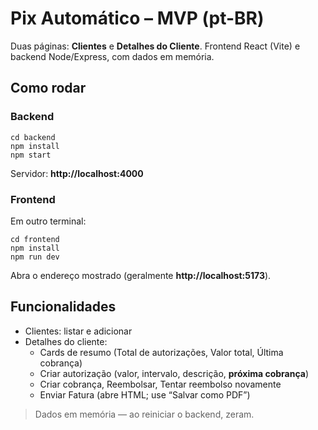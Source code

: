 # Pix Automático – MVP (pt-BR)

Duas páginas: **Clientes** e **Detalhes do Cliente**. Frontend React (Vite) e backend Node/Express, com dados em memória.

## Como rodar

### Backend
```
cd backend
npm install
npm start
```
Servidor: **http://localhost:4000**

### Frontend
Em outro terminal:
```
cd frontend
npm install
npm run dev
```
Abra o endereço mostrado (geralmente **http://localhost:5173**).

## Funcionalidades
- Clientes: listar e adicionar
- Detalhes do cliente:
  - Cards de resumo (Total de autorizações, Valor total, Última cobrança)
  - Criar autorização (valor, intervalo, descrição, **próxima cobrança**)
  - Criar cobrança, Reembolsar, Tentar reembolso novamente
  - Enviar Fatura (abre HTML; use “Salvar como PDF”)
  
> Dados em memória — ao reiniciar o backend, zeram.
